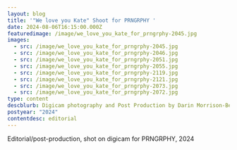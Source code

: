 ```yaml
---
layout: blog
title: '"We love you Kate" Shoot for PRNGRPHY '
date: 2024-08-06T16:15:00.000Z
featuredimage: /image/we_love_you_kate_for_prngrphy-2045.jpg
images:
  - src: /image/we_love_you_kate_for_prngrphy-2045.jpg
  - src: /image/we_love_you_kate_for_prngrphy-2046.jpg
  - src: /image/we_love_you_kate_for_prngrphy-2051.jpg
  - src: /image/we_love_you_kate_for_prngrphy-2055.jpg
  - src: /image/we_love_you_kate_for_prngrphy-2119.jpg
  - src: /image/we_love_you_kate_for_prngrphy-2121.jpg
  - src: /image/we_love_you_kate_for_prngrphy-2073.jpg
  - src: /image/we_love_you_kate_for_prngrphy-2072.jpg
type: content
descblurb: Digicam photography and Post Production by Darin Morrison-Beer
postyear: "2024"
contentdesc: editorial
---
```

Editorial/post-production, shot on digicam for PRNGRPHY, 2024
